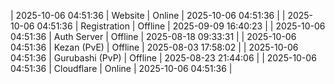 | 2025-10-06 04:51:36 | Website | Online | 2025-10-06 04:51:36 |
| 2025-10-06 04:51:36 | Registration | Offline | 2025-09-09 16:40:23 |
| 2025-10-06 04:51:36 | Auth Server | Offline | 2025-08-18 09:33:31 |
| 2025-10-06 04:51:36 | Kezan (PvE) | Offline | 2025-08-03 17:58:02 |
| 2025-10-06 04:51:36 | Gurubashi (PvP) | Offline | 2025-08-23 21:44:06 |
| 2025-10-06 04:51:36 | Cloudflare | Online | 2025-10-06 04:51:36 |
